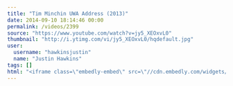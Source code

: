 ```yaml
---
title: "Tim Minchin UWA Address (2013)"
date: 2014-09-10 18:14:46 00:00
permalink: /videos/2399
source: "https://www.youtube.com/watch?v=jy5_XEOxvL0"
thumbnail: "http://i.ytimg.com/vi/jy5_XEOxvL0/hqdefault.jpg"
user:
  username: "hawkinsjustin"
  name: "Justin Hawkins"
tags: []
html: "<iframe class=\"embedly-embed\" src=\"//cdn.embedly.com/widgets/media.html?src=http%3A%2F%2Fwww.youtube.com%2Fembed%2Fjy5_XEOxvL0%3Fwmode%3Dtransparent%26feature%3Doembed&wmode=transparent&url=http%3A%2F%2Fwww.youtube.com%2Fwatch%3Fv%3Djy5_XEOxvL0&image=http%3A%2F%2Fi.ytimg.com%2Fvi%2Fjy5_XEOxvL0%2Fhqdefault.jpg&key=daaebf4d9cdd46779200162d0ca86e20&type=text%2Fhtml&schema=youtube\" width=\"640\" height=\"480\" scrolling=\"no\" frameborder=\"0\" allowfullscreen></iframe>"
---
```


